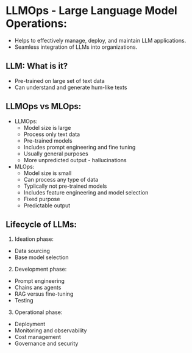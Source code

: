 # LLMOps - Large Language Model Operations:
- Helps to effectively manage, deploy, and maintain LLM applications.
- Seamless integration of LLMs into organizations.

## LLM: What is it?
- Pre-trained on large set of text data
- Can understand and generate hum-like texts
  
## LLMOps vs MLOps:
- LLMOps:
  - Model size is large
  - Process only text data
  - Pre-trained models
  - Includes prompt engineering and fine tuning
  - Usually general purposes
  - More unpredicted output - hallucinations
- MLOps:
  - Model size is small
  - Can process any type of data
  - Typlically not pre-trained models
  - Includes feature engineering and model selection
  - Fixed purpose
  - Predictable output

## Lifecycle of LLMs:
1. Ideation phase:
  - Data sourcing
  - Base model selection
2. Development phase:
  - Prompt engineering
  - Chains ans agents
  - RAG versus fine-tuning
  - Testing
3. Operational phase:
  - Deployment
  - Monitoring and observability
  - Cost management
  - Governance and security
